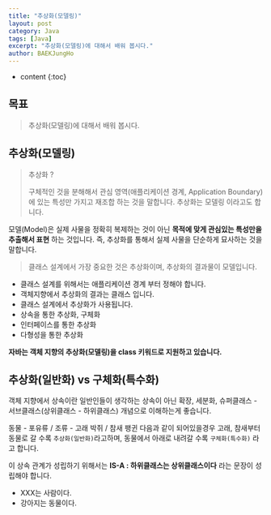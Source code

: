 ```yaml
---
title: "추상화(모델링)"
layout: post
category: Java
tags: [Java]
excerpt: "추상화(모델링)에 대해서 배워 봅시다."
author: BAEKJungHo
---
```


* content
{:toc}

## 목표

  > 추상화(모델링)에 대해서 배워 봅시다.

## 추상화(모델링)

  > 추상화 ?
  >
  > 구체적인 것을 분해해서 관심 영역(애플리케이션 경계, Application Boundary)에 있는 특성만 가지고 재조합 하는 것을 말합니다. 추상화는 모델링 이라고도 합니다.

  모델(Model)은 실제 사물을 정확히 복제하는 것이 아닌 __목적에 맞게 관심있는 특성만을 추출해서 표현__ 하는 것입니다. 즉, 추상화를 통해서 실제 사물을 단순하게 묘사하는 것을 말합니다.

  > 클래스 설계에서 가장 중요한 것은 추상화이며, 추상화의 결과물이 모델입니다.

  - 클래스 설계를 위해서는 애플리케이션 경계 부터 정해야 합니다.
  - 객체지향에서 추상화의 결과는 클래스 입니다.
  - 클래스 설계에서 추상화가 사용됩니다.
  - 상속을 통한 추상화, 구체화
  - 인터페이스를 통한 추상화
  - 다형성을 통한 추상화

  __자바는 객체 지향의 추상화(모델링)을 class 키워드로 지원하고 있습니다.__

## 추상화(일반화) vs 구체화(특수화)

  객체 지향에서 상속이란 일반인들이 생각하는 상속이 아닌 확장, 세분화, 슈퍼클래스 - 서브클래스(상위클래스 - 하위클래스) 개념으로 이해하는게 좋습니다.

  동물 - 포유류 / 조류 - 고래 박쥐 / 참새 팽귄 다음과 같이 되어있을경우 고래, 참새부터 동물로 갈 수록 `추상화(일반화)`라고하며, 동물에서 아래로 내려갈 수록 `구체화(특수화)` 라고 합니다.

  이 상속 관계가 성립하기 위해서는 __IS-A : 하위클래스는 상위클래스이다__ 라는 문장이 성립해야 합니다.

  - XXX는 사람이다.
  - 강아지는 동물이다.
